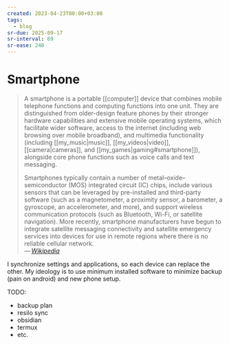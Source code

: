```yaml
---
created: 2023-04-23T00:00+03:00
tags:
  - blog
sr-due: 2025-09-17
sr-interval: 69
sr-ease: 248
---
```


# Smartphone

> A smartphone is a portable [[computer]] device that combines mobile telephone
> functions and computing functions into one unit. They are distinguished from
> older-design feature phones by their stronger hardware capabilities and
> extensive mobile operating systems, which facilitate wider software, access to
> the internet (including web browsing over mobile broadband), and multimedia
> functionality (including [[my_music|music]], [[my_videos|video]],
> [[camera|cameras]], and [[my_games|gaming#smartphone]]), alongside core phone
> functions such as voice calls and text messaging.
>
> Smartphones typically contain a number of metal–oxide–semiconductor (MOS)
> integrated circuit (IC) chips, include various sensors that can be leveraged
> by pre-installed and third-party software (such as a magnetometer, a proximity
> sensor, a barometer, a gyroscope, an accelerometer, and more), and support
> wireless communication protocols (such as Bluetooth, Wi-Fi, or satellite
> navigation). More recently, smartphone manufacturers have begun to integrate
> satellite messaging connectivity and satellite emergency services into devices
> for use in remote regions where there is no reliable cellular network.\
> — <cite>[Wikipedia](https://en.wikipedia.org/wiki/Smartphone)</cite>

I synchronize settings and applications, so each device can replace the other.
My ideology is to use minimum installed software to minimize backup (pain on
android) and new phone setup.

TODO:

- backup plan
- resilo sync
- obsidian
- termux
- etc.
